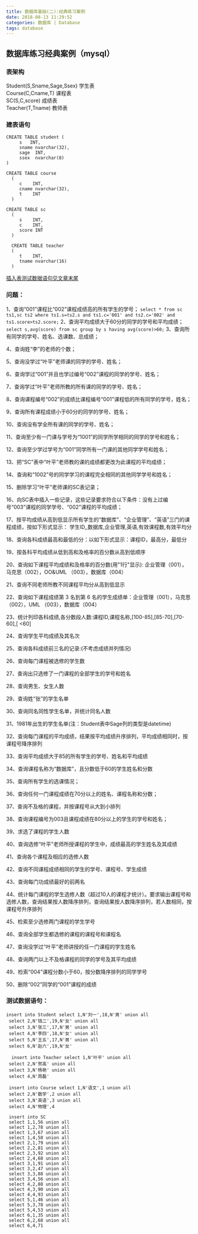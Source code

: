 ```yaml
---
title: 数据库基础(二):经典练习案例
date: 2018-08-13 11:29:52
categories: 数据库 | Database
tags: database
---
```

## 数据库练习经典案例（mysql）
### 表架构

Student(S,Sname,Sage,Ssex) 学生表<br>
Course(C,Cname,T) 课程表 <br>
SC(S,C,score) 成绩表 <br>
Teacher(T,Tname) 教师表<br>

### 建表语句

```
CREATE TABLE student (
     s   INT, 
     sname nvarchar(32), 
     sage  INT, 
     ssex  nvarchar(8)
)
```
```
CREATE TABLE course 
  ( 
     c    INT, 
     cname nvarchar(32), 
     t    INT 
  ) 
```
```
CREATE TABLE sc 
  ( 
     s    INT, 
     c    INT, 
     score INT 
  ) 
```
```
  CREATE TABLE teacher 
  ( 
     t    INT, 
     tname nvarchar(16) 
  ) 
```

[插入表测试数据语句见文章末尾](#jump)

### 问题： 

1、查询“001”课程比“002”课程成绩高的所有学生的学号； 
 `select * from sc ts1,sc ts2 where ts1.s=ts2.s and ts1.c='001' and ts2.c='002' and ts1.score>ts2.score;`
2、查询平均成绩大于60分的同学的学号和平均成绩； 
 `select s,avg(score) from sc group by s having avg(score)>60;`
3、查询所有同学的学号、姓名、选课数、总成绩； 

4、查询姓“李”的老师的个数； 
 
5、查询没学过“叶平”老师课的同学的学号、姓名； 

6、查询学过“001”并且也学过编号“002”课程的同学的学号、姓名； 

7、查询学过“叶平”老师所教的所有课的同学的学号、姓名； 

8、查询课程编号“002”的成绩比课程编号“001”课程低的所有同学的学号，姓名； 
 
9、查询所有课程成绩小于60分的同学的学号、姓名； 
 
10、查询没有学全所有课的同学的学号、姓名； 

11、查询至少有一门课与学号为“1001”的同学所学相同的同学的学号和姓名； 

12、查询至少学过学号为“001”同学所有一门课的其他同学学号和姓名； 
 
13、把“SC”表中“叶平”老师教的课的成绩都更改为此课程的平均成绩； 

14、查询和“1002”号的同学学习的课程完全相同的其他同学学号和姓名； 

15、删除学习“叶平”老师课的SC表记录； 

16、向SC表中插入一些记录，这些记录要求符合以下条件：没有上过编号“003”课程的同学学号、“002”课程的平均成绩； 
 
17、按平均成绩从高到低显示所有学生的“数据库”、“企业管理”、“英语”三门的课程成绩，按如下形式显示： 学生ID,,数据库,企业管理,英语,有效课程数,有效平均分 
 
18、查询各科成绩最高和最低的分：以如下形式显示：课程ID，最高分，最低分 

19、按各科平均成绩从低到高和及格率的百分数从高到低顺序 

20、查询如下课程平均成绩和及格率的百分数(用"1行"显示): 企业管理（001），马克思（002），OO&UML （003），数据库（004） 

21、查询不同老师所教不同课程平均分从高到低显示 

22、查询如下课程成绩第 3 名到第 6 名的学生成绩单：企业管理（001），马克思（002），UML （003），数据库（004）  

23、统计列印各科成绩,各分数段人数:课程ID,课程名称,[100-85],[85-70],[70-60],[ <60] 

24、查询学生平均成绩及其名次  
  
25、查询各科成绩前三名的记录:(不考虑成绩并列情况) 

26、查询每门课程被选修的学生数 

27、查询出只选修了一门课程的全部学生的学号和姓名 

28、查询男生、女生人数 
 
29、查询姓“张”的学生名单 

30、查询同名同性学生名单，并统计同名人数 

31、1981年出生的学生名单(注：Student表中Sage列的类型是datetime) 
 
32、查询每门课程的平均成绩，结果按平均成绩升序排列，平均成绩相同时，按课程号降序排列 

33、查询平均成绩大于85的所有学生的学号、姓名和平均成绩 
 
34、查询课程名称为“数据库”，且分数低于60的学生姓名和分数 
 
35、查询所有学生的选课情况； 

36、查询任何一门课程成绩在70分以上的姓名、课程名称和分数； 
 
37、查询不及格的课程，并按课程号从大到小排列 
 
38、查询课程编号为003且课程成绩在80分以上的学生的学号和姓名； 

39、求选了课程的学生人数 

40、查询选修“叶平”老师所授课程的学生中，成绩最高的学生姓名及其成绩 

41、查询各个课程及相应的选修人数 

42、查询不同课程成绩相同的学生的学号、课程号、学生成绩 

43、查询每门功成绩最好的前两名 

44、统计每门课程的学生选修人数（超过10人的课程才统计）。要求输出课程号和选修人数，查询结果按人数降序排列，查询结果按人数降序排列，若人数相同，按课程号升序排列  

45、检索至少选修两门课程的学生学号 

46、查询全部学生都选修的课程的课程号和课程名 
 
47、查询没学过“叶平”老师讲授的任一门课程的学生姓名 

48、查询两门以上不及格课程的同学的学号及其平均成绩 

49、检索“004”课程分数小于60，按分数降序排列的同学学号 

50、删除“002”同学的“001”课程的成绩 

### <span id="jump">测试数据语句：</span>

```
insert into Student select 1,N'刘一',18,N'男' union all
 select 2,N'钱二',19,N'女' union all
 select 3,N'张三',17,N'男' union all
 select 4,N'李四',18,N'女' union all
 select 5,N'王五',17,N'男' union all
 select 6,N'赵六',19,N'女'
```
```
  insert into Teacher select 1,N'叶平' union all
 select 2,N'贺高' union all
 select 3,N'杨艳' union all
 select 4,N'周磊'
 ```
```
 insert into Course select 1,N'语文',1 union all
 select 2,N'数学',2 union all
 select 3,N'英语',3 union all
 select 4,N'物理',4
 ```
```
 insert into SC 
 select 1,1,56 union all 
 select 1,2,78 union all 
 select 1,3,67 union all 
 select 1,4,58 union all 
 select 2,1,79 union all 
 select 2,2,81 union all 
 select 2,3,92 union all 
 select 2,4,68 union all 
 select 3,1,91 union all 
 select 3,2,47 union all 
 select 3,3,88 union all 
 select 3,4,56 union all 
 select 4,2,88 union all 
 select 4,3,90 union all 
 select 4,4,93 union all 
 select 5,1,46 union all 
 select 5,3,78 union all 
 select 5,4,53 union all 
 select 6,1,35 union all 
 select 6,2,68 union all 
 select 6,4,71
```